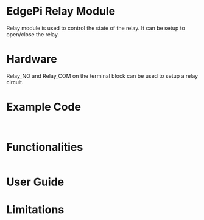 # EdgePi Relay Module
Relay module is used to control the state of the relay. It can be setup to open/close the relay.

# Hardware
Relay_NO and Relay_COM on the terminal block can be used to setup a relay circuit.

# Example Code
```python



```


# Functionalities

```python

```

# User Guide


# Limitations 

